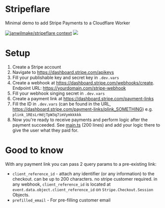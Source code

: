 # Stripeflare

Minimal demo to add Stripe Payments to a Cloudflare Worker

[![janwilmake/stripeflare context](https://badge.forgithub.com/janwilmake/stripeflare)](https://uithub.com/janwilmake/stripeflare) [![](https://badge.xymake.com/janwilmake/status/1912873192160375230)](https://xymake.com/janwilmake/status/1912873192160375230)

# Setup

1. Create a Stripe account
2. Navigate to https://dashboard.stripe.com/apikeys
3. Fill your publishable key and secret key in `.dev.vars`
4. Create a webhook at https://dashboard.stripe.com/webhooks/create. Endpoint URL: https://yourdomain.com/stripe-webhook
5. Fill your webhook singing secret in `.dev.vars`
6. Create a payment link at https://dashboard.stripe.com/payment-links
7. Fill the ID in `.dev.vars` (can be found in the URL, https://dashboard.stripe.com/payment-links/plink_SOMETHING) e.g. `plink_1REsLrHdjTpW3q7imVymkkkkk`
8. Now you're ready to receive payments and perform logic after the payment succeeded. See [main.ts](main.ts) (200 lines) and add your logic there to give the user what they paid for.

# Good to know

With any payment link you can pass 2 query params to a pre-existing link:

- `client_reference_id` - attach any identifier (or any information) to the checkout. can be up to 200 characters. no stripe customer required. in any webhook, `client_reference_id` is located at `event.data.object.client_reference_id` on `Stripe.Checkout.Session` Objects.
- `prefilled_email` - For pre-filling customer email
